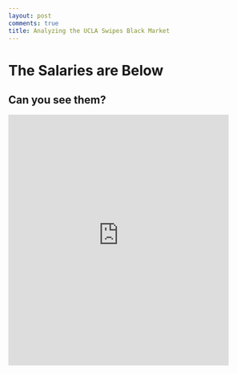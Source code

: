 ```yaml
---
layout: post
comments: true
title: Analyzing the UCLA Swipes Black Market
---
```


# The Salaries are Below

## Can you see them?

<iframe src="https://ritvikmath.shinyapps.io/TestShiny/" style="border: none; width: 440px; height: 500px"></iframe>

